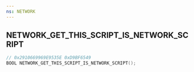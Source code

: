 ```yaml
---
ns: NETWORK
---
```

## NETWORK_GET_THIS_SCRIPT_IS_NETWORK_SCRIPT

```c
// 0x2910669969E9535E 0xD9BF6549
BOOL NETWORK_GET_THIS_SCRIPT_IS_NETWORK_SCRIPT();
```

